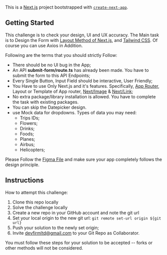 This is a [Next.js](https://nextjs.org/) project bootstrapped with [`create-next-app`](https://github.com/vercel/next.js/tree/canary/packages/create-next-app).

## Getting Started

This challenge is to check your design, UI and UX accuracy. The Main task is to Design the Form with [Layout Method of Next.js](https://nextjs.org/docs/basic-features/layouts), and [Tailwind CSS](https://tailwindcss.com/). Of course you can use Axios in Addition.

Following are the terms that you should strictly Follow:

- There should be no UI bug in the App;
- An API **submit-form/route.ts** has already been made. You have to submit the form to this API Endpoints;
- Every Single Button, Input Field should be interactive, User Friendly;
- You Have to use Only Next.js and it's features. Specifically, [App Router](https://nextjs.org/docs/app), Layout or Template of App router, [Next/Image](https://nextjs.org/docs/api-reference/next/image) &amp; [Next/Link](https://nextjs.org/docs/api-reference/next/link);
- No extra package/library installation is allowed. You have to complete the task with existing packages.
- You can skip the Datepicker design.
- use Mock data for dropdowns. Types of data you may need:
  - Trips IDs;
  - Flowers;
  - Drinks;
  - Foods;
  - Planes;
  - Airbus;
  - Helicopters;

Please Follow the [Figma File](https://www.figma.com/file/HnzhqrsB57qOpy21MhsRwr/Front-End-Test?node-id=0%3A1&t=PvuCvdC0eReiW0NX-1) and make sure your app completely follows the design principle.

## Instructions

How to attempt this challenge:

1. Clone this repo locally
2. Solve the challenge locally
3. Create a new repo in your GitHub account and note the git url
4. Set your local origin to the new git url: `git remote set-url origin ${git url}`
5. Push your solution to the newly set origin;
6. Invite devfirmltd@gmail.com to your Git Repo as Collaborator.

You must follow these steps for your solution to be accepted -- forks or other methods will not be considered.

